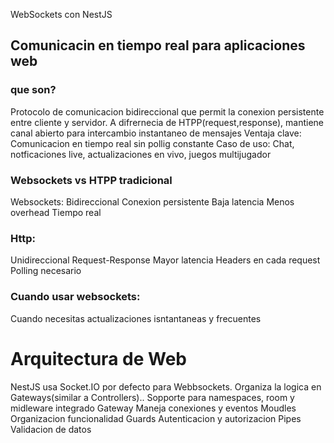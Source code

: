 WebSockets con NestJS
## Comunicacin en tiempo real para aplicaciones web
### que son?
Protocolo de comunicacion bidireccional que permit la conexion persistente entre cliente y servidor.
A difrernecia de HTPP(request,response), mantiene canal abierto para intercambio instantaneo de mensajes
Ventaja clave: 
Comunicacion en tiempo real sin pollig constante
Caso de uso:
Chat, notficaciones live, actualizaciones en vivo, juegos multijugador
### Websockets vs HTPP tradicional
Websockets:
Bidireccional
Conexion persistente
Baja latencia 
Menos overhead
Tiempo real
### Http:
Unidireccional
Request-Response
Mayor latencia
Headers en cada request
Polling necesario
### Cuando usar websockets:
Cuando necesitas actualizaciones isntantaneas y frecuentes
# Arquitectura de Web
NestJS usa Socket.IO por defecto para Webbsockets. Organiza la logica en Gateways(similar a Controllers).. Sopporte para namespaces, room y midleware integrado
Gateway 
Maneja conexiones y eventos
Moudles
Organizacion funcionalidad
Guards Autenticacion y autorizacion
Pipes
Validacion de datos
